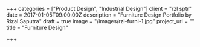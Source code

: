 +++
categories = ["Product Design", "Industrial Design"]
client = "rzl sptr"
date = 2017-01-05T09:00:00Z
description = "Furniture Design Portfolio by Rizal Saputra"
draft = true
image = "/images/rzl-furni-1.jpg"
project_url = ""
title = "Furniture Design"

+++
